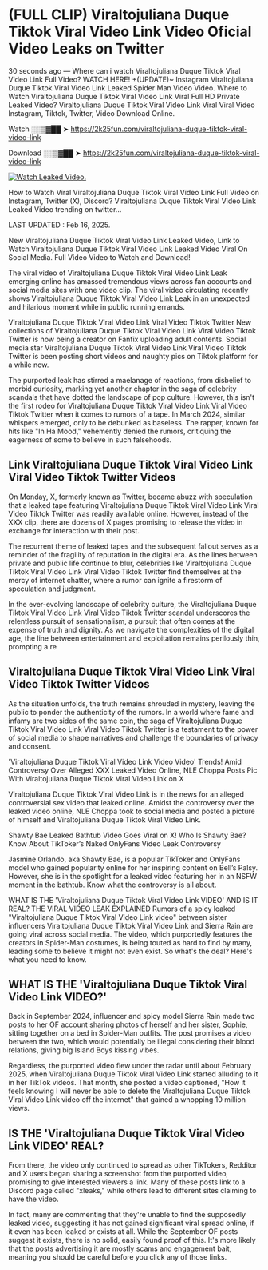# (FULL CLIP) Viraltojuliana Duque Tiktok Viral Video Link Video Oficial Video Leaks on Twitter

30 seconds ago — Where can i watch Viraltojuliana Duque Tiktok Viral Video Link Full Video? WATCH HERE! +(UPDATE)~ Instagram Viraltojuliana Duque Tiktok Viral Video Link Leaked Spider Man Video Video. Where to Watch Viraltojuliana Duque Tiktok Viral Video Link Viral Full HD Private Leaked Video? Viraltojuliana Duque Tiktok Viral Video Link Viral Viral Video Instagram, Tiktok, Twitter, Video Download Online.

Watch ░░▒▓██ ➤ https://2k25fun.com/viraltojuliana-duque-tiktok-viral-video-link

Download ░░▒▓██ ➤ https://2k25fun.com/viraltojuliana-duque-tiktok-viral-video-link

[![Watch Leaked Video.](https://miro.medium.com/v2/resize:fit:828/format:webp/1*cilzJN44JGOrTw9NJCrNHA.gif "Watch Leaked Video")](https://2k25fun.com/viraltojuliana-duque-tiktok-viral-video-link)

How to Watch Viral Viraltojuliana Duque Tiktok Viral Video Link Full Video on Instagram, Twitter (X), Discord? Viraltojuliana Duque Tiktok Viral Video Link Leaked Video trending on twitter...

LAST UPDATED : Feb 16, 2025.

New Viraltojuliana Duque Tiktok Viral Video Link Leaked Video, Link to Watch Viraltojuliana Duque Tiktok Viral Video Link Leaked Video Viral On Social Media. Full Video Video to Watch and Download!

The viral video of Viraltojuliana Duque Tiktok Viral Video Link Leak emerging online has amassed tremendous views across fan accounts and social media sites with one video clip. The viral video circulating recently shows Viraltojuliana Duque Tiktok Viral Video Link Leak in an unexpected and hilarious moment while in public running errands.

Viraltojuliana Duque Tiktok Viral Video Link Viral Video Tiktok Twitter New collections of Viraltojuliana Duque Tiktok Viral Video Link Viral Video Tiktok Twitter is now being a creator on Fanfix uploading adult contents. Social media star Viraltojuliana Duque Tiktok Viral Video Link Viral Video Tiktok Twitter is been posting short videos and naughty pics on Tiktok platform for a while now.

The purported leak has stirred a maelanage of reactions, from disbelief to morbid curiosity, marking yet another chapter in the saga of celebrity scandals that have dotted the landscape of pop culture. However, this isn't the first rodeo for Viraltojuliana Duque Tiktok Viral Video Link Viral Video Tiktok Twitter when it comes to rumors of a tape. In March 2024, similar whispers emerged, only to be debunked as baseless. The rapper, known for hits like "In Ha Mood," vehemently denied the rumors, critiquing the eagerness of some to believe in such falsehoods.

## Link Viraltojuliana Duque Tiktok Viral Video Link Viral Video Tiktok Twitter Videos

On Monday, X, formerly known as Twitter, became abuzz with speculation that a leaked tape featuring Viraltojuliana Duque Tiktok Viral Video Link Viral Video Tiktok Twitter was readily available online. However, instead of the XXX clip, there are dozens of X pages promising to release the video in exchange for interaction with their post.

The recurrent theme of leaked tapes and the subsequent fallout serves as a reminder of the fragility of reputation in the digital era. As the lines between private and public life continue to blur, celebrities like Viraltojuliana Duque Tiktok Viral Video Link Viral Video Tiktok Twitter find themselves at the mercy of internet chatter, where a rumor can ignite a firestorm of speculation and judgment.

In the ever-evolving landscape of celebrity culture, the Viraltojuliana Duque Tiktok Viral Video Link Viral Video Tiktok Twitter scandal underscores the relentless pursuit of sensationalism, a pursuit that often comes at the expense of truth and dignity. As we navigate the complexities of the digital age, the line between entertainment and exploitation remains perilously thin, prompting a re

##  Viraltojuliana Duque Tiktok Viral Video Link Viral Video Tiktok Twitter Videos

As the situation unfolds, the truth remains shrouded in mystery, leaving the public to ponder the authenticity of the rumors. In a world where fame and infamy are two sides of the same coin, the saga of Viraltojuliana Duque Tiktok Viral Video Link Viral Video Tiktok Twitter is a testament to the power of social media to shape narratives and challenge the boundaries of privacy and consent.

'Viraltojuliana Duque Tiktok Viral Video Link Video Video' Trends! Amid Controversy Over Alleged XXX Leaked Video Online, NLE Choppa Posts Pic With Viraltojuliana Duque Tiktok Viral Video Link on X

Viraltojuliana Duque Tiktok Viral Video Link is in the news for an alleged controversial sex video that leaked online. Amidst the controversy over the leaked video online, NLE Choppa took to social media and posted a picture of himself and Viraltojuliana Duque Tiktok Viral Video Link.

Shawty Bae Leaked Bathtub Video Goes Viral on X! Who Is Shawty Bae? Know About TikToker’s Naked OnlyFans Video Leak Controversy

Jasmine Orlando, aka Shawty Bae, is a popular TikToker and OnlyFans model who gained popularity online for her inspiring content on Bell’s Palsy. However, she is in the spotlight for a leaked video featuring her in an NSFW moment in the bathtub. Know what the controversy is all about.

WHAT IS THE 'Viraltojuliana Duque Tiktok Viral Video Link VIDEO' AND IS IT REAL? THE VIRAL VIDEO LEAK EXPLAINED Rumors of a spicy leaked "Viraltojuliana Duque Tiktok Viral Video Link video" between sister influencers Viraltojuliana Duque Tiktok Viral Video Link and Sierra Rain are going viral across social media. The video, which purportedly features the creators in Spider-Man costumes, is being touted as hard to find by many, leading some to believe it might not even exist. So what's the deal? Here's what you need to know.

## WHAT IS THE 'Viraltojuliana Duque Tiktok Viral Video Link VIDEO?'

Back in September 2024, influencer and spicy model Sierra Rain made two posts to her OF account sharing photos of herself and her sister, Sophie, sitting together on a bed in Spider-Man outfits. The post promises a video between the two, which would potentially be illegal considering their blood relations, giving big Island Boys kissing vibes.

Regardless, the purported video flew under the radar until about February 2025, when Viraltojuliana Duque Tiktok Viral Video Link started alluding to it in her TikTok videos. That month, she posted a video captioned, "How it feels knowing I will never be able to delete the Viraltojuliana Duque Tiktok Viral Video Link video off the internet" that gained a whopping 10 million views.

## IS THE 'Viraltojuliana Duque Tiktok Viral Video Link VIDEO' REAL?

From there, the video only continued to spread as other TikTokers, Redditor and X users began sharing a screenshot from the purported video, promising to give interested viewers a link. Many of these posts link to a Discord page called "xleaks," while others lead to different sites claiming to have the video.

In fact, many are commenting that they're unable to find the supposedly leaked video, suggesting it has not gained significant viral spread online, if it even has been leaked or exists at all. While the September OF posts suggest it exists, there is no solid, easily found proof of this. It's more likely that the posts advertising it are mostly scams and engagement bait, meaning you should be careful before you click any of those links.